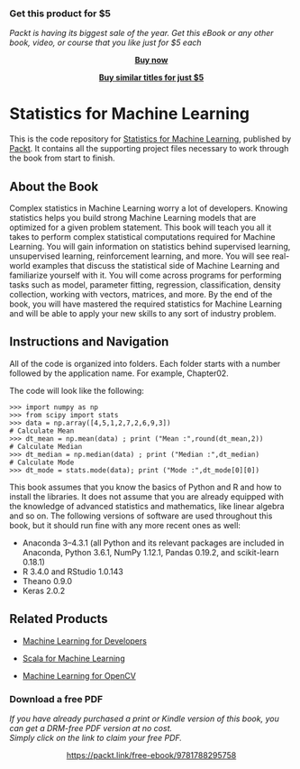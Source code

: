 
### Get this product for $5

<i>Packt is having its biggest sale of the year. Get this eBook or any other book, video, or course that you like just for $5 each</i>


<b><p align='center'>[Buy now](https://packt.link/9781788295758)</p></b>


<b><p align='center'>[Buy similar titles for just $5](https://subscription.packtpub.com/search)</p></b>

# Statistics for Machine Learning
This is the code repository for [Statistics for Machine Learning](https://www.packtpub.com/big-data-and-business-intelligence/statistics-machine-learning?utm_source=github&utm_medium=repository&utm_campaign=9781788295758), published by [Packt](https://www.packtpub.com/?utm_source=github). It contains all the supporting project files necessary to work through the book from start to finish.
## About the Book
Complex statistics in Machine Learning worry a lot of developers. Knowing statistics helps you build strong Machine Learning models that are optimized for a given problem statement. This book will teach you all it takes to perform complex statistical computations required for Machine Learning. You will gain information on statistics behind supervised learning, unsupervised learning, reinforcement learning, and more. You will see real-world examples that discuss the statistical side of Machine Learning and familiarize yourself with it. You will come across programs for performing tasks such as model, parameter fitting, regression, classification, density collection, working with vectors, matrices, and more. By the end of the book, you will have mastered the required statistics for Machine Learning and will be able to apply your new skills to any sort of industry problem.
## Instructions and Navigation
All of the code is organized into folders. Each folder starts with a number followed by the application name. For example, Chapter02.



The code will look like the following:
```
>>> import numpy as np
>>> from scipy import stats
>>> data = np.array([4,5,1,2,7,2,6,9,3])
# Calculate Mean
>>> dt_mean = np.mean(data) ; print ("Mean :",round(dt_mean,2))
# Calculate Median
>>> dt_median = np.median(data) ; print ("Median :",dt_median)
# Calculate Mode
>>> dt_mode = stats.mode(data); print ("Mode :",dt_mode[0][0])
```

This book assumes that you know the basics of Python and R and how to install the
libraries. It does not assume that you are already equipped with the knowledge of advanced
statistics and mathematics, like linear algebra and so on.
The following versions of software are used throughout this book, but it should run fine
with any more recent ones as well:
* Anaconda 3–4.3.1 (all Python and its relevant packages are included in
Anaconda, Python 3.6.1, NumPy 1.12.1, Pandas 0.19.2, and scikit-learn 0.18.1)
* R 3.4.0 and RStudio 1.0.143
* Theano 0.9.0
* Keras 2.0.2

## Related Products
* [Machine Learning for Developers](https://www.packtpub.com/big-data-and-business-intelligence/machine-learning-developers?utm_source=github&utm_medium=repository&utm_campaign=9781786469878)

* [Scala for Machine Learning](https://www.packtpub.com/big-data-and-business-intelligence/scala-machine-learning?utm_source=github&utm_medium=repository&utm_campaign=9781783558742)

* [Machine Learning for OpenCV](https://www.packtpub.com/big-data-and-business-intelligence/machine-learning-opencv?utm_source=github&utm_medium=repository&utm_campaign=9781783980284)
### Download a free PDF

 <i>If you have already purchased a print or Kindle version of this book, you can get a DRM-free PDF version at no cost.<br>Simply click on the link to claim your free PDF.</i>
<p align="center"> <a href="https://packt.link/free-ebook/9781788295758">https://packt.link/free-ebook/9781788295758 </a> </p>